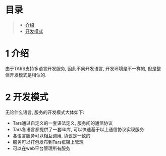 # 目录
> * [介绍](#chapter-1)
> * [开发模式](#chapter-1)

# 1 <a id="chapter-1"></a>介绍

由于TARS支持多语言开发服务, 因此不同开发语言, 开发环境是不一样的, 但是整体开发模式是相似的.

# 2 <a id="chapter-1"></a>开发模式

无论什么语言, 服务的开发模式大体如下:
- Tars通过自定义的一套语法定义, 服务间的通信协议
- Tars各语言都提供了一套lib库, 可以快速基于以上通信协议实现服务
- 各语言服务可以相互调用, 协议是一致的
- 服务可以打包发布到Tars框架上管理
- 可以在web平台管理所有服务
